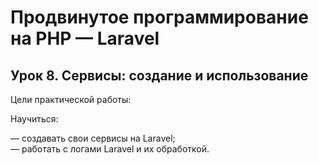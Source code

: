 # Продвинутое программирование на PHP — Laravel
## Урок 8. Сервисы: создание и использование
Цели практической работы:

Научиться:

— создавать свои сервисы на Laravel;<br />
— работать с логами Laravel и их обработкой.<br />
